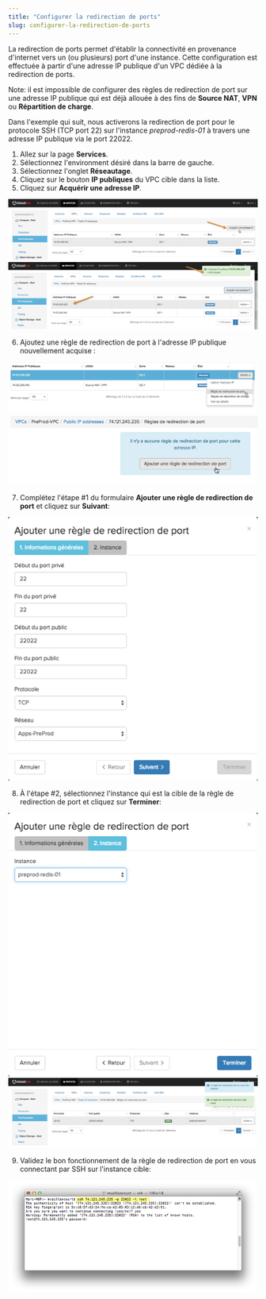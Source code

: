 ```yaml
---
title: "Configurer la redirection de ports"
slug: configurer-la-redirection-de-ports
---
```


La redirection de ports permet d'établir la connectivité en provenance d'internet vers un (ou plusieurs) port d'une instance. Cette configuration est effectuée à partir d'une adresse IP publique d'un VPC dédiée à la redirection de ports.

Note: il est impossible de configurer des règles de redirection de port sur une adresse IP publique qui est déjà allouée à des fins de **Source NAT**, **VPN** ou **Répartition de charge**.

Dans l'exemple qui suit, nous activerons la redirection de port pour le protocole SSH (TCP port 22) sur l'instance *preprod-redis-01* à travers une adresse IP publique via le port 22022.

1. Allez sur la page **Services**.
1. Sélectionnez l'environment désiré dans la barre de gauche.
1. Sélectionnez l'onglet **Réseautage**.
1. Cliquez sur le bouton **IP publiques** du VPC cible dans la liste.
1. Cliquez sur **Acquérir une adresse IP**.

![Acquérir adresse IP](/assets/config-port-fwd-1-fr.jpeg)
![Adresse acquise](/assets/config-port-fwd-2-fr.jpeg)

6. Ajoutez une règle de redirection de port à l'adresse IP publique nouvellement acquise :

![Règles de redirection de port](/assets/config-port-fwd-3-fr.jpeg)
![Ajouter une règle de redirection de port](/assets/config-port-fwd-4-fr.jpeg)

7. Complétez l'étape #1 du formulaire **Ajouter une règle de redirection de port** et cliquez sur **Suivant**:

![Ajouter règle, étape 1](/assets/config-port-fwd-5-fr.jpeg)

8. À l'étape #2, sélectionnez l'instance qui est la cible de la règle de redirection de port et cliquez sur **Terminer**:

![Ajouter règle, étape 2](/assets/config-port-fwd-6-fr.jpeg)
![Règle ajoutée](/assets/config-port-fwd-7-fr.jpeg)

9. Validez le bon fonctionnement de la règle de redirection de port en vous connectant par SSH sur l'instance cible:

![Valider avec SSH](/assets/config-port-fwd-9-fr.jpeg)
